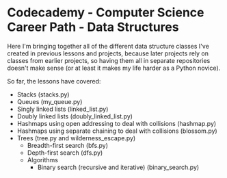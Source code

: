 # Codecademy - Computer Science Career Path - Data Structures
Here I'm bringing together all of the different data structure classes I've created in previous lessons and projects, because later projects rely on classes from earlier projects, so having them all in separate repositories doesn't make sense (or at least it makes my life harder as a Python novice).

So far, the lessons have covered:
- Stacks (stacks.py)
- Queues (my_queue.py)
- Singly linked lists (linked_list.py)
- Doubly linked lists (doubly_linked_list.py)
- Hashmaps using open addressing to deal with collisions (hashmap.py)
- Hashmaps using separate chaining to deal with collisions (blossom.py)
- Trees (tree.py and wilderness_escape.py)
  - Breadth-first search (bfs.py)
  - Depth-first search (dfs.py)
  - Algorithms
    - Binary search (recursive and iterative) (binary_search.py)